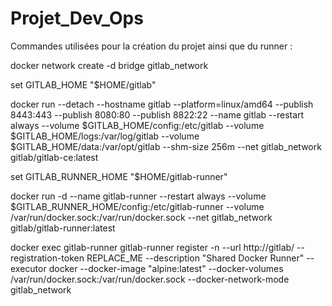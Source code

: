 # Projet_Dev_Ops

Commandes utilisées pour la création du projet ainsi que du runner : 

docker network create -d bridge gitlab_network

set GITLAB_HOME "$HOME/gitlab"

docker run --detach --hostname gitlab --platform=linux/amd64 --publish 8443:443 --publish 8080:80 --publish 8822:22 --name gitlab --restart always --volume $GITLAB_HOME/config:/etc/gitlab --volume $GITLAB_HOME/logs:/var/log/gitlab --volume $GITLAB_HOME/data:/var/opt/gitlab --shm-size 256m --net gitlab_network gitlab/gitlab-ce:latest

set GITLAB_RUNNER_HOME "$HOME/gitlab-runner"

docker run -d --name gitlab-runner --restart always --volume $GITLAB_RUNNER_HOME/config:/etc/gitlab-runner --volume /var/run/docker.sock:/var/run/docker.sock --net gitlab_network gitlab/gitlab-runner:latest

docker exec gitlab-runner gitlab-runner register -n --url http://gitlab/ --registration-token REPLACE_ME --description "Shared Docker Runner" --executor docker --docker-image "alpine:latest" --docker-volumes /var/run/docker.sock:/var/run/docker.sock --docker-network-mode gitlab_network
